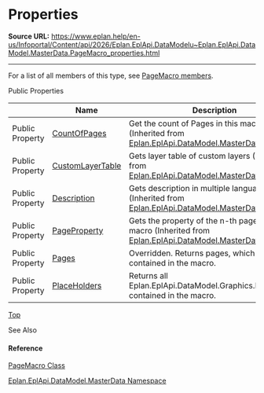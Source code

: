# Properties

**Source URL:** https://www.eplan.help/en-us/Infoportal/Content/api/2026/Eplan.EplApi.DataModelu~Eplan.EplApi.DataModel.MasterData.PageMacro_properties.html

---

For a list of all members of this type, see [PageMacro members](Eplan.EplApi.DataModelu~Eplan.EplApi.DataModel.MasterData.PageMacro_members.html).

Public Properties

|  | Name | Description |
| --- | --- | --- |
| Public Property | [CountOfPages](Eplan.EplApi.DataModelu~Eplan.EplApi.DataModel.MasterData.Macro~CountOfPages.html) | Get the count of Pages in this macro (Inherited from [Eplan.EplApi.DataModel.MasterData.Macro](Eplan.EplApi.DataModelu~Eplan.EplApi.DataModel.MasterData.Macro.html)) |
| Public Property | [CustomLayerTable](Eplan.EplApi.DataModelu~Eplan.EplApi.DataModel.MasterData.Macro~CustomLayerTable.html) | Gets layer table of custom layers (Inherited from [Eplan.EplApi.DataModel.MasterData.Macro](Eplan.EplApi.DataModelu~Eplan.EplApi.DataModel.MasterData.Macro.html)) |
| Public Property | [Description](Eplan.EplApi.DataModelu~Eplan.EplApi.DataModel.MasterData.Macro~Description.html) | Gets description in multiple languages (Inherited from [Eplan.EplApi.DataModel.MasterData.Macro](Eplan.EplApi.DataModelu~Eplan.EplApi.DataModel.MasterData.Macro.html)) |
| Public Property | [PageProperty](Eplan.EplApi.DataModelu~Eplan.EplApi.DataModel.MasterData.Macro~PageProperty.html) | Gets the property of the n-th page in this macro (Inherited from [Eplan.EplApi.DataModel.MasterData.Macro](Eplan.EplApi.DataModelu~Eplan.EplApi.DataModel.MasterData.Macro.html)) |
| Public Property | [Pages](Eplan.EplApi.DataModelu~Eplan.EplApi.DataModel.MasterData.PageMacro~Pages.html) | Overridden. Returns pages, which are contained in the macro. |
| Public Property | [PlaceHolders](Eplan.EplApi.DataModelu~Eplan.EplApi.DataModel.MasterData.PageMacro~PlaceHolders.html) | Returns all Eplan.EplApi.DataModel.Graphics.PlaceHolder contained in the macro. |

[Top](#top)

See Also

#### Reference

[PageMacro Class](Eplan.EplApi.DataModelu~Eplan.EplApi.DataModel.MasterData.PageMacro.html)
  
[Eplan.EplApi.DataModel.MasterData Namespace](Eplan.EplApi.DataModelu~Eplan.EplApi.DataModel.MasterData_namespace.html)
